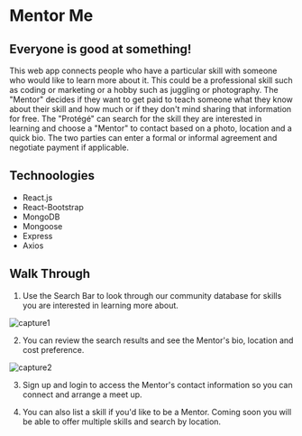 # Mentor Me

## Everyone is good at something!

 This web app connects people who have a particular skill with someone who would like to learn more about it. This could be a professional skill such as coding or marketing or a hobby such as juggling or photography. The "Mentor" decides if they want to get paid to teach someone what they know about their skill and how much or if they don't mind sharing that information for free. The "Protégé" can search for the skill they are interested in learning and choose a "Mentor" to contact based on a photo, location and a quick bio. The two parties can enter a formal or informal agreement and negotiate payment if applicable.

## Technoologies
* React.js
* React-Bootstrap
* MongoDB
* Mongoose
* Express
* Axios

## Walk Through

1) Use the Search Bar to look through our community database for skills you are interested in learning more about. 

![capture1](https://user-images.githubusercontent.com/29411395/31279561-4f9d43f6-aa5e-11e7-9f44-da64eb8e0f68.JPG)

2) You can review the search results and see the Mentor's bio, location and cost preference. 

![capture2](https://user-images.githubusercontent.com/29411395/31279570-51ea05cc-aa5e-11e7-95b4-ec1ec293fbad.JPG)

3) Sign up and login to access the Mentor's contact information so you can connect and arrange a meet up.


4) You can also list a skill if you'd like to be a Mentor. Coming soon you will be able to offer multiple skills and search by location. 
